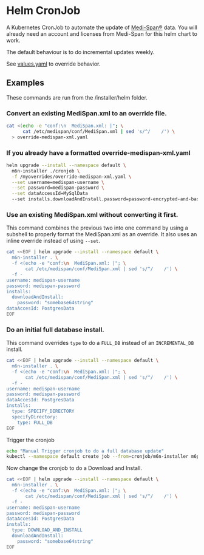 # Helm CronJob

A Kubernetes CronJob to automate the update of [Medi-Span®](https://www.wolterskluwer.com/en/solutions/medi-span) data. You will already need an account and licenses from Medi-Span for this helm chart to work.

The default behaviour is to do incremental updates weekly. 

See [values.yaml](values.yaml) to override behavior. 

## Examples
These commands are run from the /installer/helm folder.

### Convert an existing MediSpan.xml to an override file.
```bash
cat <(echo -e "conf:\n  MediSpan.xml: |"; \
      cat /etc/medispan/conf/MediSpan.xml | sed 's/^/    /') \
  > override-medispan-xml.yaml
```

### If you already have a formatted override-medispan-xml.yaml
```bash
helm upgrade --install --namespace default \
  m6n-installer ./cronjob \
  -f /myoverrides/override-medispan-xml.yaml \
  --set username=medispan-username \
  --set password=medispan-password \
  --set dataAccessId=MySqlData
  --set installs.downloadAndInstall.password=password-encrypted-and-base64
```

### Use an existing MediSpan.xml without converting it first.
This command combines the previous two into one command by using a subshell to properly format the MediSpan.xml as an override. It also uses an inline override instead of using `--set`.
```bash
cat <<EOF | helm upgrade --install --namespace default \ 
  m6n-installer . \
  -f <(echo -e "conf:\n  MediSpan.xml: |"; \ 
       cat /etc/medispan/conf/MediSpan.xml | sed 's/^/    /') \
  -f -
username: medispan-username
password: medispan-password
installs:
  downloadAndInstall:
    password: "somebase64string"
dataAccesId: PostgresData
EOF
```

### Do an initial full database install.
This command overrides `type` to do a `FULL_DB` instead of an `INCREMENTAL_DB` install.
```bash
cat <<EOF | helm upgrade --install --namespace default \ 
  m6n-installer . \
  -f <(echo -e "conf:\n  MediSpan.xml: |"; \ 
       cat /etc/medispan/conf/MediSpan.xml | sed 's/^/    /') \
  -f -
username: medispan-username
password: medispan-password
dataAccesId: PostgresData
installs:
  type: SPECIFY_DIRECTORY
  specifyDirectory:
    type: FULL_DB
EOF
```

Trigger the cronjob
```bash
echo "Manual Trigger cronjob to do a full database update"
kubectl --namespace default create job --from=cronjob/m6n-installer m6p-installer-manual-init
```

Now change the cronjob to do a Download and Install.
```bash
cat <<EOF | helm upgrade --install --namespace default \ 
  m6n-installer . \
  -f <(echo -e "conf:\n  MediSpan.xml: |"; \ 
       cat /etc/medispan/conf/MediSpan.xml | sed 's/^/    /') \
  -f -
username: medispan-username
password: medispan-password
dataAccesId: PostgresData
installs:
  type: DOWNLOAD_AND_INSTALL
  downloadAndInstall:
    password: "somebase64string"
EOF
```
